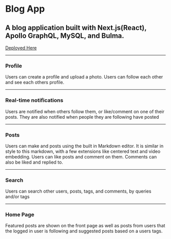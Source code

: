 # Blog App
## A blog application built with Next.js(React), Apollo GraphQL, MySQL, and Bulma.

[Deployed Here](http://bomb-blog.herokuapp.com/)
***

### Profile
Users can create a profile and upload a photo. Users can follow each other
and see each others profile.

***
### Real-time notifications
Users are notified when others follow them, or like/comment on one of their posts. They are also notified when people they are following have posted

***
### Posts
Users can make and posts using the built in Markdown editor. It is similar in style to this markdown, with a few extensions like centered text and video embedding.
Users can like posts and comment on them. Comments can also be liked and replied to.
***
### Search
Users can search other users, posts, tags, and comments, by queries and/or tags
***
### Home Page
Featured posts are shown on the front page as well as posts from users that the logged in user is following and suggested posts based on a users tags.
